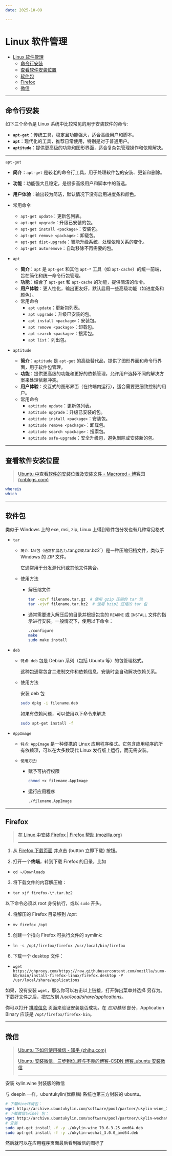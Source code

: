 ```yaml
---
date: 2025-10-09

---
```



# Linux 软件管理

- [Linux 软件管理](#linux-软件管理)
  - [命令行安装](#命令行安装)
  - [查看软件安装位置](#查看软件安装位置)
  - [软件包](#软件包)
  - [Firefox](#firefox)
  - [微信](#微信)

---

## 命令行安装

如下三个命令是 Linux 系统中比较常见的用于安装软件的命令:

- **`apt-get`**：传统工具，稳定且功能强大，适合高级用户和脚本。
- **`apt`**：现代化的工具，推荐日常使用，特别是对于普通用户。
- **`aptitude`**：提供更高级的功能和图形界面，适合复杂包管理操作和依赖解决。

---

`apt-get`

- **简介**：`apt-get` 是较老的命令行工具，用于处理软件包的安装、更新和删除。
- **功能**：功能强大且稳定，是很多高级用户和脚本中的首选。
- **用户体验**：输出较为简洁，默认情况下没有启用进度条和颜色。
- 常用命令
  - `apt-get update`：更新包列表。
  - `apt-get upgrade`：升级已安装的包。
  - `apt-get install <package>`：安装包。
  - `apt-get remove <package>`：卸载包。
  - `apt-get dist-upgrade`：智能升级系统，处理依赖关系的变化。
  - `apt-get autoremove`：自动移除不再需要的包。

- `apt`
  - **简介**：`apt` 是 `apt-get` 和其他 `apt-*` 工具（如 `apt-cache`）的统一前端，旨在简化和统一命令行包管理。
  - **功能**：结合了 `apt-get` 和 `apt-cache` 的功能，提供简洁的命令。
  - **用户体验**：更人性化，输出更友好，默认启用一些高级功能（如进度条和颜色）。
  - 常用命令
    - `apt update`：更新包列表。
    - `apt upgrade`：升级已安装的包。
    - `apt install <package>`：安装包。
    - `apt remove <package>`：卸载包。
    - `apt search <package>`：搜索包。
    - `apt list`：列出包。
- `aptitude`
  - **简介**：`aptitude` 是 `apt-get` 的高级替代品，提供了图形界面和命令行界面，用于软件包管理。
  - **功能**：提供更高级的功能和更好的依赖管理，允许用户选择不同的解决方案来处理依赖冲突。
  - **用户体验**：交互式的图形界面（在终端内运行），适合需要更细致控制的用户。
  - 常用命令
    - `aptitude update`：更新包列表。
    - `aptitude upgrade`：升级已安装的包。
    - `aptitude install <package>`：安装包。
    - `aptitude remove <package>`：卸载包。
    - `aptitude search <package>`：搜索包。
    - `aptitude safe-upgrade`：安全升级包，避免删除或安装新的包。

---

## 查看软件安装位置

> [Ubuntu 中查看软件的安装位置及安装文件 - Macrored - 博客园 (cnblogs.com)](https://www.cnblogs.com/macrored/p/11757888.html)

```bash
whereis
which
```


---

## 软件包

类似于 Windows 上的 exe, msi, zip,  Linux 上得到软件包分发也有几种常见格式

- `tar`

  - `简介`: tar` 包（通常扩展名为 `.tar.gz` 或 `.tar.bz2`）是一种压缩归档文件，类似于 Windows 的 ZIP 文件。

    它通常用于分发源代码或其他文件集合。

  - 使用方法

    - 解压缩文件

      ```bash
      tar -xzvf filename.tar.gz  # 使用 gzip 压缩的 tar 包
      tar -xjvf filename.tar.bz2  # 使用 bzip2 压缩的 tar 包
      ```

    - 通常需要进入解压后的目录并根据包含的 `README` 或 `INSTALL` 文件的指示进行安装。一般情况下，使用以下命令：

      ```bash
      ./configure
      make
      sudo make install
      ```

- `deb`

  - `特点`: `deb` 包是 Debian 系列（包括 Ubuntu 等）的包管理格式。

    这种包通常包含二进制文件和依赖信息，安装时会自动解决依赖关系。

  - 使用方法

    安装 deb 包

    ```bash
    sudo dpkg -i filename.deb
    ```

    如果有依赖问题，可以使用以下命令来解决

    ```bash
    sudo apt-get install -f
    ```

- `AppImage` 

  - `特点`: `AppImage` 是一种便携的 Linux 应用程序格式。它包含应用程序的所有依赖项，可以在大多数现代 Linux 发行版上运行，而无需安装。

  - `使用方法`:

    - 赋予可执行权限

      ```bash
      chmod +x filename.AppImage
      ```

    - 运行应用程序

      ```bash
      ./filename.AppImage
      ```

---

## Firefox

> [在 Linux 中安装 Firefox | Firefox 帮助 (mozilla.org)](https://support.mozilla.org/zh-CN/kb/linux-firefox#w_cong-fa-xing-ban-ti-gong-de-bao-an-zhuang-tui-jian)
>
> ---

1. 从 [Firefox 下载页面](https://www.mozilla.org/firefox/linux/?utm_medium=referral&utm_source=support.mozilla.org) 并点击 {button 立即下载} 按钮。

2. 打开一个**终端**，转到下载 Firefox 的目录，比如

- `cd ~/Downloads`

3. 将下载文件的内容解压缩：

- `tar xjf firefox-\*.tar.bz2`

以下命令必须以 root 身份执行，或以 `sudo` 开头。

4. 将解压的 Firefox 目录移到 _/opt_:

- `mv firefox /opt`

5. 创建一个指向 Firefox 可执行文件的 symlink:

- `ln -s /opt/firefox/firefox /usr/local/bin/firefox`

6. 下载一个 desktop 文件：

- `wget https://ghproxy.com/https://raw.githubusercontent.com/mozilla/sumo-kb/main/install-firefox-linux/firefox.desktop -P /usr/local/share/applications`

如果，没有安装 `wget`，那么你可以右击以上链接，打开弹出菜单并选择 另存为。下载好文件之后，把它放到 _/usr/local/share/applications_。

你可以打开 [排障信息](https://support.mozilla.org/zh-CN/kb/使用故障排除信息页面来帮助解决Firefox的问题) 页面来验证安装是否成功。在 _应用基础_ 部分，Application Binary 应该是 `/opt/firefox/firefox-bin`。

---

## 微信

> [Ubuntu 下如何使用微信 - 知乎 (zhihu.com)](https://zhuanlan.zhihu.com/p/413646220)
>
> [Ubuntu 安装微信，三步到位\_辞与不羡的博客-CSDN 博客\_ubuntu 安装微信](https://blog.csdn.net/m0_50502579/article/details/126096484)
>
> ---

安装 kylin.wine 封装版的微信

与 deepin 一样，ubuntukylin(优麒麟) 系统也第三方封装的 ubuntu。

```bash
# 下载Wine环境包：
wget http://archive.ubuntukylin.com/software/pool/partner/ukylin-wine_70.6.3.25_amd64.deb
# 下载微信(wine) 包：
wget http://archive.ubuntukylin.com/software/pool/partner/ukylin-wechat_3.0.0_amd64.deb
# 安装
sudo apt-get install -f -y ./ukylin-wine_70.6.3.25_amd64.deb
sudo apt-get install -f -y ./ukylin-wechat_3.0.0_amd64.deb
```

然后就可以在应用程序页面最后看到微信的图标了

---
